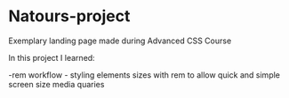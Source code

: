 # Natours-project
Exemplary landing page made during Advanced CSS Course

In this project I learned:

-rem workflow - styling elements sizes with rem to allow quick and simple screen size media quaries
